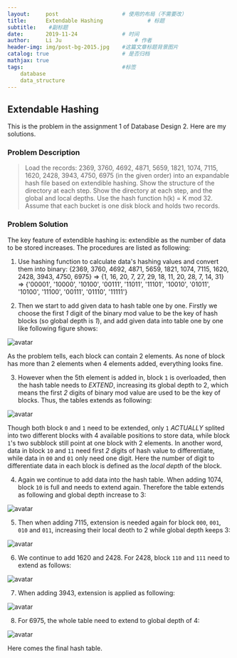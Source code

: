 ```yaml
---
layout:     post   				    # 使用的布局（不需要改）
title:      Extendable Hashing				# 标题 
subtitle:    #副标题
date:       2019-11-24 				# 时间
author:     Li Ju 						# 作者
header-img: img/post-bg-2015.jpg 	#这篇文章标题背景图片
catalog: true 						# 是否归档
mathjax: true
tags:								#标签
    database  
    data_structure
---
```



## Extendable Hashing
This is the problem in the assignment 1 of Database Design 2. Here are my solutions. 
### Problem Description
> Load the records: 2369, 3760, 4692, 4871, 5659, 1821, 1074, 7115, 1620, 2428, 3943, 4750, 6975 (in the given order) into an
expandable hash file based on extendible hashing. Show the structure of the directory at each step. Show the directory at each step, and the global and local depths. 
Use the hash function h(k) = K mod 32. Assume that each bucket is one disk block and holds two records. 

### Problem Solution
The key feature of extendible hashing is: extendible as the number of data to be stored increases. The procedures are listed as following: 

1. Use hashing function to calculate data's hashing values and convert them into binary: 
{2369, 3760, 4692, 4871, 5659, 1821, 1074, 7115, 1620, 2428, 3943, 4750, 6975} $\Rightarrow$ {1, 16, 20, 7, 27, 29, 18, 11, 20, 28, 7, 14, 31} $\Rightarrow$ {'00001', '10000', '10100', '00111', '11011', '11101', '10010', '01011', '10100', '11100', '00111', '01110', '11111'}

2. Then we start to add given data to hash table one by one. Firstly we choose the first *1* digit of the binary mod value to be the key of hash blocks (so global depth is *1*), and add given data into table one by one like following figure shows: 

![avatar](/img/19-11-24/1.jpg)

As the problem tells, each block can contain 2 elements. As none of block has more than 2 elements when 4 elements added, everything looks fine. 

3. However when the 5th element is added in, block `1` is overloaded, then the hash table needs to *EXTEND*, increasing its global depth to 2, which means the first *2* digits of binary mod value are used to be the key of blocks. Thus, the tables extends as following:

![avatar](/img/19-11-24/2.jpg)

Though both block `0` and `1` need to be extended, only `1` *ACTUALLY* splited into two different blocks with 4 available positions to store data, while block `1`'s two subblock still point at one block with 2 elements. In another word, data in block `10` and `11` need first *2* digits of hash value to differentiate, while data in `00` and `01` only need one digit. Here the number of digit to differentiate data in each block is defined as the *local depth* of the block. 

4. Again we continue to add data into the hash table. When adding 1074, block `10` is full and needs to extend again. Therefore the table extends as following and global depth increase to 3: 

![avatar](/img/19-11-24/3.jpg)

5. Then when adding 7115, extension is needed again for block `000`, `001`, `010` and `011`, increasing their local deoth to 2 while global depth keeps 3: 

![avatar](/img/19-11-24/4.jpg)

6. We continue to add 1620 and 2428. For 2428, block `110` and `111` need to extend as follows: 

![avatar](/img/19-11-24/5.jpg)

7. When adding 3943, extension is applied as following: 

![avatar](/img/19-11-24/6.jpg)

8. For 6975, the whole table need to extend to global depth of 4: 

![avatar](/img/19-11-24/7.jpg)

Here comes the final hash table. 



